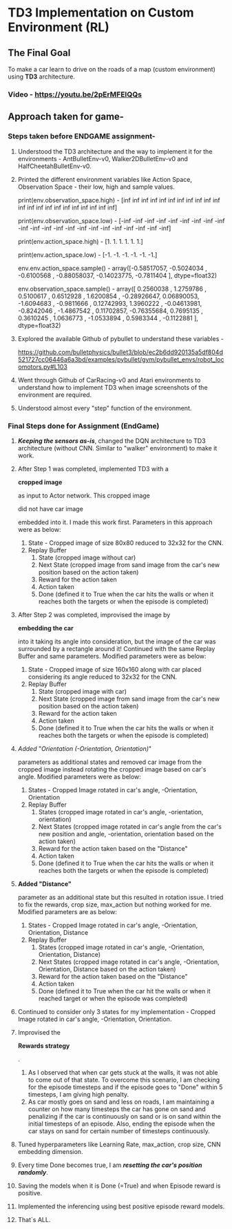 # TD3 Implementation on Custom Environment (RL)

## 

## The Final Goal

To make a car learn to drive on the roads of a map (custom environment) using **TD3** architecture.

### 

### Video - https://youtu.be/2pErMFEIQQs

## 

## Approach taken for game-

### 

### Steps taken before ENDGAME assignment-

1. Understood the TD3 architecture and the way to implement it for the  environments - AntBulletEnv-v0, Walker2DBulletEnv-v0 and  HalfCheetahBulletEnv-v0.

2. Printed the different environment variables like Action Space, Observation Space - their low, high and sample values.

   print(env.observation_space.high) - [inf inf inf inf inf inf inf inf inf inf inf inf inf inf inf inf inf inf inf inf inf inf]

   print(env.observation_space.low) - [-inf -inf -inf -inf -inf -inf  -inf -inf -inf -inf -inf -inf -inf -inf -inf -inf -inf -inf -inf -inf  -inf -inf]

   print(env.action_space.high) - [1. 1. 1. 1. 1. 1.]

   print(env.action_space.low) - [-1. -1. -1. -1. -1. -1.]

   env.env.action_space.sample() - array([-0.58517057, -0.5024034 ,  -0.6100568 , -0.88058037, -0.14023775,       -0.7811404 ],  dtype=float32)

   env.observation_space.sample() - array([ 0.2560038 ,  1.2759786 ,   0.5100617 ,  0.6512928 ,  1.6200854 ,       -0.28926647,  0.06890053,  -1.6094683 , -0.9811666 ,  0.12742993,        1.3960222 , -0.04613981,  -0.8242046 , -1.4867542 ,  0.11702857,       -0.76355684,  0.7695135 ,   0.3610245 ,  1.0636773 , -1.0533894 ,        0.5983344 , -0.1122881 ],  dtype=float32)

3. Explored the available Github of pybullet to understand these variables - 

   https://github.com/bulletphysics/bullet3/blob/ec2b6dd920135a5df804d521727cc06446a6a3bd/examples/pybullet/gym/pybullet_envs/robot_locomotors.py#L103

4. Went through Github of CarRacing-v0 and Atari environments to  understand how to implement TD3 when image screenshots of the  environment are required.

5. Understood almost every "step" function of the environment.

### 

### Final Steps done for  Assignment (EndGame)

1. ***Keeping the sensors as-is***, changed the DQN architecture to TD3 architecture (without CNN. Similar to "walker" environment) to make it work.

2. After Step 1 was completed, implemented TD3 with a 

   **cropped image**

    as input to Actor network. This cropped image 

   did not have car image

    embedded into it. I made this work first. Parameters in this approach were as below:

   1. State - Cropped image of size 80x80 reduced to 32x32 for the CNN.
   2. Replay Buffer
      1. State (cropped image without car)
      2. Next State (cropped image from sand image from the car's new position based on the action taken)
      3. Reward for the action taken
      4. Action taken
      5. Done (defined it to True when the car hits the walls or when it reaches both the targets or when the episode is completed)

3. After Step 2 was completed, improvised the image by 

   **embedding the car**

    into it taking its angle into consideration, but the image of the car  was surrounded by a rectangle around it! Continued with the same Replay  Buffer and same parameters. Modified parameters were as below:

   1. State - Cropped image of size 160x160 along with car placed considering its angle reduced to 32x32 for the CNN.
   2. Replay Buffer
      1. State (cropped image with car)
      2. Next State (cropped image from sand image from the car's new position based on the action taken)
      3. Reward for the action taken
      4. Action taken
      5. Done (defined it to True when the car hits the walls or when it reaches both the targets or when the episode is completed)

4. *Added* "*Orientation (-Orientation, Orientation)*"

    parameters as additional states and removed car image from the cropped  image instead rotating the cropped image based on car's angle. Modified  parameters were as below:

   1. States - Cropped Image rotated in car's angle, -Orientation, Orientation
   2. Replay Buffer
      1. States (cropped image rotated in car's angle, -orientation, orientation)
      2. Next States (cropped image rotated in car's angle from the car's new position and angle, -orientation, orientation based on the action  taken)
      3. Reward for the action taken based on the "Distance"
      4. Action taken
      5. Done (defined it to True when the car hits the walls or when it reaches both the targets or when the episode is completed)

5. **Added "Distance"**

    parameter as an  additional state but this resulted in rotation issue. I tried to fix the rewards, crop size, max_action but nothing worked for me. Modified  parameters are as below:

   1. States - Cropped Image rotated in car's angle, -Orientation, Orientation, Distance
   2. Replay Buffer
      1. States (cropped image rotated in car's angle, -Orientation, Orientation, Distance)
      2. Next States (cropped image rotated in car's angle, -Orientation, Orientation, Distance based on the action taken)
      3. Reward for the action taken based on the "Distance"
      4. Action taken
      5. Done (defined it to True when the car hit the walls or when it reached target or when the episode was completed)

6. Continued to consider only 3 states for my implementation - Cropped Image rotated in car's angle, -Orientation, Orientation.

7. Improvised the 

   **Rewards strategy**

   .

   1. As I observed that when car gets stuck at the walls, it was not able to come out of that state. To overcome this scenario, I am checking for the episode timesteps and if the episode goes to "Done" within 5  timesteps, I am giving high penalty.
   2. As car mostly goes on sand and less on roads, I am maintaining a  counter on how many timesteps the car has gone on sand and penalizing if the car is continuously on sand or is on sand within the initial  timesteps of an episode. Also, ending the episode when the car stays on  sand for certain number of timesteps continuously.

8. Tuned hyperparameters like Learning Rate, max_action, crop size, CNN embedding dimension.

9. Every time Done becomes true, I am ***resetting the car's position randomly***.

10. Saving the models when it is Done (=True) and when Episode reward is positive.

11. Implemented the inferencing using best positive episode reward models.

12. That`s ALL.
